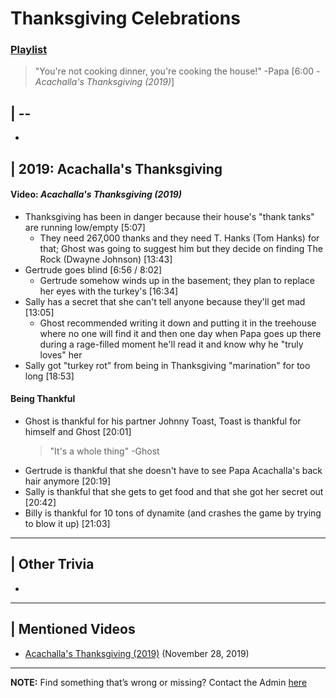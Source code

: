 # Thanksgiving Celebrations
### [Playlist]()

> "You're not cooking dinner, you're cooking the house!" -Papa \[6:00 - *Acachalla's Thanksgiving (2019)*]

## | --
- 

## | 2019: Acachalla's Thanksgiving
#### Video: *Acachalla's Thanksgiving \(2019)*
- Thanksgiving has been in danger because their house's "thank tanks" are running low/empty \[5:07]
  - They need 267,000 thanks and they need T. Hanks \(Tom Hanks) for that; Ghost was going to suggest him but they decide on finding The Rock \(Dwayne Johnson) \[13:43]
- Gertrude goes blind \[6:56 / 8:02]
  - Gertrude somehow winds up in the basement; they plan to replace her eyes with the turkey's \[16:34]
- Sally has a secret that she can't tell anyone because they'll get mad \[13:05]
  - Ghost recommended writing it down and putting it in the treehouse where no one will find it and then one day when Papa goes up there during a rage-filled moment he'll read it and know why he "truly loves" her
- Sally got "turkey rot" from being in Thanksgiving "marination" for too long \[18:53]

#### Being Thankful
- Ghost is thankful for his partner Johnny Toast, Toast is thankful for himself and Ghost \[20:01]
  > "It's a whole thing" -Ghost
- Gertrude is thankful that she doesn't have to see Papa Acachalla's back hair anymore \[20:19]
- Sally is thankful that she gets to get food and that she got her secret out \[20:42]
- Billy is thankful for 10 tons of dynamite \(and crashes the game by trying to blow it up) \[21:03]

----

## | Other Trivia
- 

----

## | Mentioned Videos
- [Acachalla's Thanksgiving \(2019)](https://youtu.be/dC5GT2mZNEk) \(November 28, 2019)

----

**NOTE:** Find something that’s wrong or missing? Contact the Admin [here](../chapter_2.md)